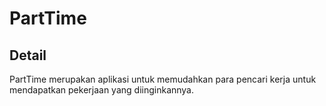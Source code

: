 # PartTime
## Detail
PartTime merupakan aplikasi untuk memudahkan para pencari kerja untuk mendapatkan pekerjaan yang diinginkannya.
